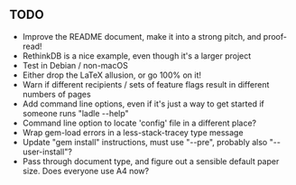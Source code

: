 ## TODO

* Improve the README document, make it into a strong pitch, and proof-read!
* RethinkDB is a nice example, even though it's a larger project
* Test in Debian / non-macOS
* Either drop the LaTeX allusion, or go 100% on it!
* Warn if different recipients / sets of feature flags result in different
  numbers of pages
* Add command line options, even if it's just a way to get started if someone
  runs "ladle --help"
* Command line option to locate 'config' file in a different place?
* Wrap gem-load errors in a less-stack-tracey type message
* Update "gem install" instructions, must use "--pre", probably also
  "--user-install"?
* Pass through document type, and figure out a sensible default paper size.
  Does everyone use A4 now?
